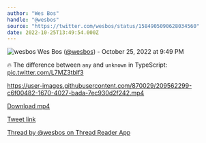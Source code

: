 ```yaml
---
author: "Wes Bos"
handle: "@wesbos"
source: "https://twitter.com/wesbos/status/1584905090628034560"
date: 2022-10-25T13:49:54.000Z
---
```


![wesbos](https://pbs.twimg.com/profile_images/877525007185858562/7G9vGTca_normal.jpg)
Wes Bos ([@wesbos](https://twitter.com/wesbos)) - October 25, 2022 at 9:49 PM

🔥 The difference between `any` and `unknown` in TypeScript: [pic.twitter.com/L7MZ3tblf3](https://twitter.com/wesbos/status/1584905090628034560/video/1)


https://user-images.githubusercontent.com/870029/209562299-c6f00482-1670-4027-bada-7ec930d2f242.mp4


[Download mp4](./wesbos%20-%201584905090628034560.mp4)

[Tweet link](https://twitter.com/wesbos/status/1584905090628034560)

[Thread by @wesbos on Thread Reader App](https://threadreaderapp.com/thread/1584905090628034560.html)

